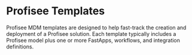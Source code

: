 # Profisee Templates
Profisee MDM templates are designed to help fast-track the creation and deployment of a Profisee solution. Each template typically includes a Profisee model plus one or more FastApps, workflows, and integration definitions.
